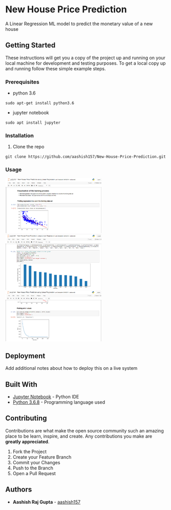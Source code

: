 # New House Price Prediction

A Linear Regression ML model to predict the monetary value of a new house

## Getting Started

These instructions will get you a copy of the project up and running on your local machine for development and testing purposes. To get a local copy up and running follow these simple example steps.

### Prerequisites

* python 3.6

```
sudo apt-get install python3.6
```
* jupyter notebook

```
sudo apt install jupyter
```

### Installation

1. Clone the repo
```
git clone https://github.com/aashish157/New-House-Price-Prediction.git
```


### Usage

<div class="row col-md-12">
	<img src="screenshots/s1.png" alt="s1" width="300px"/>
	<img src="screenshots/s2.png" alt="s2" width="300px"/>
	<img src="screenshots/s3.png" alt="s3" width="300px"/>
</div>


## Deployment

Add additional notes about how to deploy this on a live system

## Built With

* [Jupyter Notebook](https://jupyter.org/) - Python IDE
* [Python 3.6.8](https://www.python.org/) - Programming language used

## Contributing

Contributions are what make the open source community such an amazing place to be learn, inspire, and create. Any contributions you make are **greatly appreciated**.

1. Fork the Project
2. Create your Feature Branch 
3. Commit your Changes
4. Push to the Branch
5. Open a Pull Request

## Authors

* **Aashish Raj Gupta** - [aashish157](https://github.com/aashish157)




